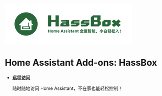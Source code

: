 <img width="400"  src="banner.png">

# Home Assistant Add-ons: HassBox

- **[远程访问](/remote_access/README.md)**

  随时随地访问 Home Assistant，不在家也能轻松控制！
